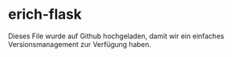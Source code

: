 # erich-flask
Dieses File wurde auf Github hochgeladen, damit wir ein einfaches Versionsmanagement zur Verfügung haben.
